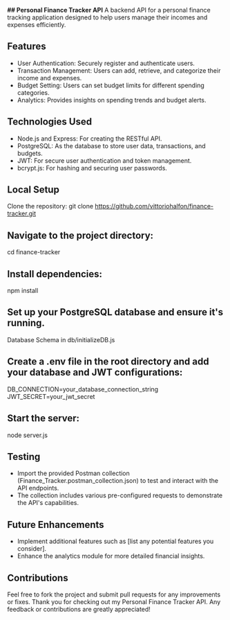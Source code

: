 **## Personal Finance Tracker API**
A backend API for a personal finance tracking application designed to help users manage their incomes and expenses efficiently.

## Features
* User Authentication: Securely register and authenticate users.
* Transaction Management: Users can add, retrieve, and categorize their income and expenses.
* Budget Setting: Users can set budget limits for different spending categories.
* Analytics: Provides insights on spending trends and budget alerts.

## Technologies Used

* Node.js and Express: For creating the RESTful API.
* PostgreSQL: As the database to store user data, transactions, and budgets.
* JWT: For secure user authentication and token management.
* bcrypt.js: For hashing and securing user passwords.

## Local Setup
Clone the repository:
git clone https://github.com/vittoriohalfon/finance-tracker.git

## Navigate to the project directory:
cd finance-tracker

## Install dependencies:
npm install

## Set up your PostgreSQL database and ensure it's running.
Database Schema in db/initializeDB.js

## Create a .env file in the root directory and add your database and JWT configurations:
DB_CONNECTION=your_database_connection_string JWT_SECRET=your_jwt_secret

## Start the server:
node server.js

## Testing
* Import the provided Postman collection (Finance_Tracker.postman_collection.json) to test and interact with the API endpoints.
* The collection includes various pre-configured requests to demonstrate the API's capabilities.

## Future Enhancements
* Implement additional features such as [list any potential features you consider].
* Enhance the analytics module for more detailed financial insights.

## Contributions
Feel free to fork the project and submit pull requests for any improvements or fixes.
Thank you for checking out my Personal Finance Tracker API. Any feedback or contributions are greatly appreciated!
